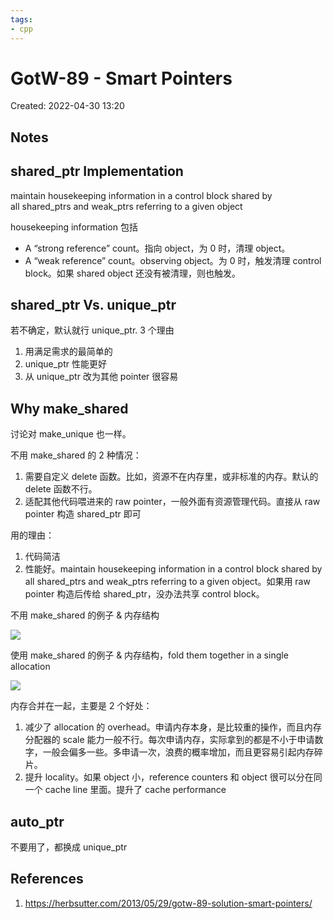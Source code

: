 ```yaml
---
tags:
- cpp
---
```


# GotW-89 - Smart Pointers

Created: 2022-04-30 13:20

## Notes

## shared_ptr Implementation

maintain housekeeping information in a control block shared by all shared_ptrs and weak_ptrs referring to a given object

housekeeping information 包括

- A “strong reference” count。指向 object，为 0 时，清理 object。
- A “weak reference” count。observing object。为 0 时，触发清理 control block。如果 shared object 还没有被清理，则也触发。

## shared_ptr Vs. unique_ptr

若不确定，默认就行 unique_ptr. 3 个理由

1. 用满足需求的最简单的
2. unique_ptr 性能更好
3. 从 unique_ptr 改为其他 pointer 很容易

## Why make_shared

讨论对 make_unique 也一样。

不用 make_shared 的 2 种情况：

1. 需要自定义 delete 函数。比如，资源不在内存里，或非标准的内存。默认的 delete 函数不行。
2. 适配其他代码喂进来的 raw pointer，一般外面有资源管理代码。直接从 raw pointer 构造 shared_ptr 即可

用的理由：

1. 代码简洁
2. 性能好。maintain housekeeping information in a control block shared by all shared_ptrs and weak_ptrs referring to a given object。如果用 raw pointer 构造后传给 shared_ptr，没办法共享 control block。

不用 make_shared 的例子 & 内存结构

![](https://tva1.sinaimg.cn/large/e6c9d24egy1h1rpf7amz3j20mw0dk0t8.jpg)

使用 make_shared 的例子 & 内存结构，fold them together in a single allocation

![](https://tva1.sinaimg.cn/large/e6c9d24egy1h1rpfy5hybj20m50akaag.jpg)

内存合并在一起，主要是 2 个好处：

1. 减少了 allocation 的 overhead。申请内存本身，是比较重的操作，而且内存分配器的 scale 能力一般不行。每次申请内存，实际拿到的都是不小于申请数字，一般会偏多一些。多申请一次，浪费的概率增加，而且更容易引起内存碎片。
2. 提升 locality。如果 object 小，reference counters 和 object 很可以分在同一个 cache line 里面。提升了 cache performance

## auto_ptr

不要用了，都换成 unique_ptr

## References

1. https://herbsutter.com/2013/05/29/gotw-89-solution-smart-pointers/
